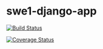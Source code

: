 # swe1-django-app

[![Build Status](https://app.travis-ci.com/ap2963/swe1-django-app.svg?branch=main)](https://app.travis-ci.com/ap2963/swe1-django-app)

[![Coverage Status](https://coveralls.io/repos/github/ap2963/swe1-django-app/badge.svg?branch=main)](https://coveralls.io/github/ap2963/swe1-django-app?branch=main)
